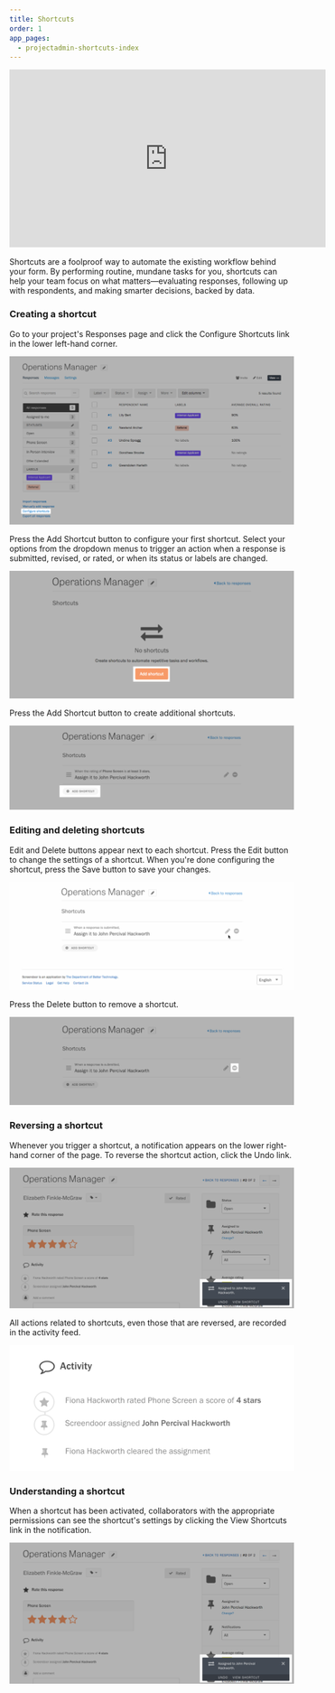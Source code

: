 ```yaml
---
title: Shortcuts
order: 1
app_pages:
  - projectadmin-shortcuts-index
---
```


<iframe width="560" height="315" src="https://www.youtube.com/embed/E_uZAPVMsx4" frameborder="0" allowfullscreen></iframe>

Shortcuts are a foolproof way to automate the existing workflow behind your form. By performing routine, mundane tasks for you, shortcuts can help your team focus on what matters—evaluating responses, following up with respondents, and making smarter decisions, backed by data.

### Creating a shortcut

Go to your project's Responses page and click the Configure Shortcuts link in the lower left-hand corner.

![Screenshot of "Configure shortcuts" link on "Responses" page.](../images/shortcuts_1.png)

Press the Add Shortcut button to configure your first shortcut. Select your options from the dropdown menus to trigger an action when a response is submitted, revised, or rated, or when its status or labels are changed.

![Screenshot of "Add shortcuts" button on "Shortcuts Editor" page.](../images/shortcuts_2.png)

Press the Add Shortcut button to create additional shortcuts.

![Screenshot of "Add shortcuts" button on "Shortcuts Editor" page.](../images/shortcuts_3.png)

### Editing and deleting shortcuts

Edit and Delete buttons appear next to each shortcut. Press the Edit button to change the settings of a shortcut. When you're done configuring the shortcut, press the Save button to save your changes.

![Gif of editing a shortcut.](../images/shortcuts.gif)

Press the Delete button to remove a shortcut.

![Screenshot of deleting a shortcut.](../images/shortcuts_4.png)

### Reversing a shortcut

Whenever you trigger a shortcut, a notification appears on the lower right-hand corner of the page. To reverse the shortcut action, click the Undo link.

![Screenshot of shortcut notification.](../images/shortcuts_5.png)

All actions related to shortcuts, even those that are reversed, are recorded in the activity feed.

![Screenshot of activity feed with "Undo" action.](../images/shortcuts_6.png)

### Understanding a shortcut

When a shortcut has been activated, collaborators with the appropriate permissions can see the shortcut's settings by clicking the View Shortcuts link in the notification.

![Screenshot of shortcut notification.](../images/shortcuts_5.png)
